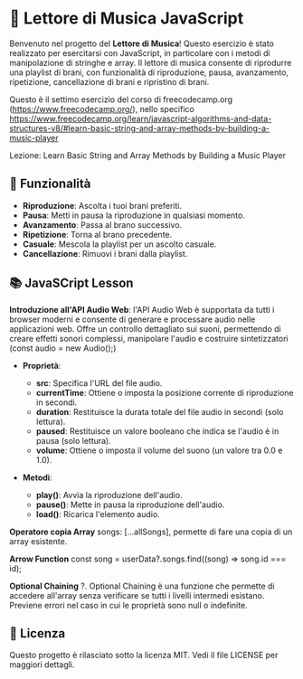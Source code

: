 # 🎵 Lettore di Musica JavaScript

Benvenuto nel progetto del **Lettore di Musica**! Questo esercizio è stato realizzato per esercitarsi con JavaScript, in particolare con i metodi di manipolazione di stringhe e array. Il lettore di musica consente di riprodurre una playlist di brani, con funzionalità di riproduzione, pausa, avanzamento, ripetizione, cancellazione di brani e ripristino di brani.

Questo è il settimo esercizio del corso di freecodecamp.org (https://www.freecodecamp.org/), nello specifico https://www.freecodecamp.org/learn/javascript-algorithms-and-data-structures-v8/#learn-basic-string-and-array-methods-by-building-a-music-player

Lezione: Learn Basic String and Array Methods by Building a Music Player

## 🚀 Funzionalità

- **Riproduzione**: Ascolta i tuoi brani preferiti.
- **Pausa**: Metti in pausa la riproduzione in qualsiasi momento.
- **Avanzamento**: Passa al brano successivo.
- **Ripetizione**: Torna al brano precedente.
- **Casuale**: Mescola la playlist per un ascolto casuale.
- **Cancellazione**: Rimuovi i brani dalla playlist.

## 📚 JavaSCript Lesson
**Introduzione all'API Audio Web**: l'API Audio Web è supportata da tutti i browser moderni e consente di generare e processare audio nelle applicazioni web. Offre un controllo dettagliato sui suoni, permettendo di creare effetti sonori complessi, manipolare l'audio e costruire sintetizzatori (const audio = new Audio();)

 - **Proprietà**:
   - **src**: Specifica l'URL del file audio.
   - **currentTime**: Ottiene o imposta la posizione corrente di riproduzione in secondi.
   - **duration**: Restituisce la durata totale del file audio in secondi (solo lettura).
   - **paused**: Restituisce un valore booleano che indica se l'audio è in pausa (solo lettura).
   - **volume**: Ottiene o imposta il volume del suono (un valore tra 0.0 e 1.0).

 - **Metodi**:
   - **play()**: Avvia la riproduzione dell'audio.
   - **pause()**: Mette in pausa la riproduzione dell'audio.
   - **load()**: Ricarica l'elemento audio.
  
**Operatore copia Array**
songs: [...allSongs], permette di fare una copia di un array esistente.

**Arrow Function**
const song = userData?.songs.find((song) => song.id === id);

**Optional Chaining**
?. Optional Chaining è una funzione che permette di accedere all'array senza verificare se tutti i livelli intermedi esistano. Previene errori nel caso in cui le proprietà sono null o indefinite.

## 📜 Licenza
Questo progetto è rilasciato sotto la licenza MIT. Vedi il file LICENSE per maggiori dettagli.
